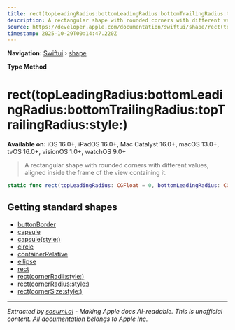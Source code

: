```yaml
---
title: rect(topLeadingRadius:bottomLeadingRadius:bottomTrailingRadius:topTrailingRadius:style:)
description: A rectangular shape with rounded corners with different values, aligned inside the frame of the view containing it.
source: https://developer.apple.com/documentation/swiftui/shape/rect(topleadingradius:bottomleadingradius:bottomtrailingradius:toptrailingradius:style:)
timestamp: 2025-10-29T00:14:47.220Z
---
```


**Navigation:** [Swiftui](/documentation/swiftui) › [shape](/documentation/swiftui/shape)

**Type Method**

# rect(topLeadingRadius:bottomLeadingRadius:bottomTrailingRadius:topTrailingRadius:style:)

**Available on:** iOS 16.0+, iPadOS 16.0+, Mac Catalyst 16.0+, macOS 13.0+, tvOS 16.0+, visionOS 1.0+, watchOS 9.0+

> A rectangular shape with rounded corners with different values, aligned inside the frame of the view containing it.

```swift
static func rect(topLeadingRadius: CGFloat = 0, bottomLeadingRadius: CGFloat = 0, bottomTrailingRadius: CGFloat = 0, topTrailingRadius: CGFloat = 0, style: RoundedCornerStyle = .continuous) -> Self
```

## Getting standard shapes

- [buttonBorder](/documentation/swiftui/shape/buttonborder)
- [capsule](/documentation/swiftui/shape/capsule)
- [capsule(style:)](/documentation/swiftui/shape/capsule(style:))
- [circle](/documentation/swiftui/shape/circle)
- [containerRelative](/documentation/swiftui/shape/containerrelative)
- [ellipse](/documentation/swiftui/shape/ellipse)
- [rect](/documentation/swiftui/shape/rect)
- [rect(cornerRadii:style:)](/documentation/swiftui/shape/rect(cornerradii:style:))
- [rect(cornerRadius:style:)](/documentation/swiftui/shape/rect(cornerradius:style:))
- [rect(cornerSize:style:)](/documentation/swiftui/shape/rect(cornersize:style:))

---

*Extracted by [sosumi.ai](https://sosumi.ai) - Making Apple docs AI-readable.*
*This is unofficial content. All documentation belongs to Apple Inc.*
